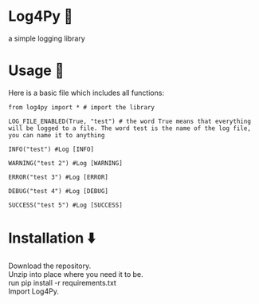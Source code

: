 # Log4Py 🔵
a simple logging library

# Usage 📃
Here is a basic file which includes all functions:
```
from log4py import * # import the library

LOG_FILE_ENABLED(True, "test") # the word True means that everything will be logged to a file. The word test is the name of the log file, you can name it to anything

INFO("test") #Log [INFO]

WARNING("test 2") #Log [WARNING]

ERROR("test 3") #Log [ERROR]

DEBUG("test 4") #Log [DEBUG]

SUCCESS("test 5") #Log [SUCCESS]

```
# Installation ⬇️
Download the repository. </br>
Unzip into place where you need it to be. </br>
run pip install -r requirements.txt </br>
Import Log4Py. </br>
